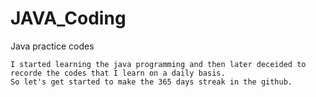 # JAVA_Coding
Java practice codes

    I started learning the java programming and then later deceided to recorde the codes that I learn on a daily basis.
    So let's get started to make the 365 days streak in the github.
